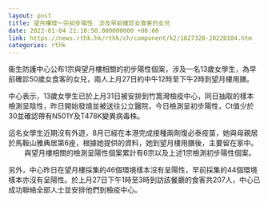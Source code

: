 ```yaml
---
layout: post
title: 望月樓增一宗初步陽性　涉及早前確診女食客的女兒
date: 2022-01-04 21:10:50.000000000 +08:00
link: https://news.rthk.hk/rthk/ch/component/k2/1627328-20220104.htm
categories: rthk
---
```


衞生防護中心公布1宗與望月樓相關的初步陽性個案，涉及一名13歲女學生，為早前確診50歲女食客的女兒，兩人上月27日約中午12時至下午2時到望月樓用膳。

中心表示，13歲女學生已於上月31日被安排到竹篙灣檢疫中心，同日抽取的樣本檢測呈陰性，昨日開始發燒並被送往公立醫院，今日檢測呈初步陽性，Ct值少於30並確認帶有N501Y及T478K變異病毒株。

這名女學生近期沒有外遊，8月已經在本港完成接種兩劑復必泰疫苗，她與母親居於馬鞍山雅典居第6座，根據她提供的資料，她到望月樓用膳後，主要留在家中。
　　 
與望月樓相關的檢測呈陽性個案累計有6宗以及上述1宗檢測初步陽性個案。

另外，中心昨日在望月樓採集的46個環境樣本沒有呈陽性，早前採集的44個環境樣本亦沒有呈陽性。於上月27日下午1時至3時到訪該餐廳的食客共207人，中心已成功聯絡全部人士並安排他們到檢疫中心。
